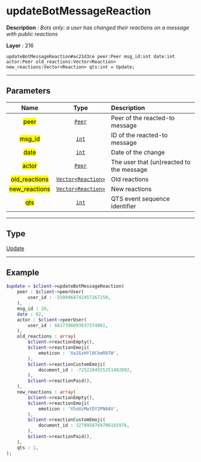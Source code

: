 # updateBotMessageReaction

**Description** : *Bots only: a user has changed their reactions on a message with public reactions*

**Layer** : 216

```tl
updateBotMessageReaction#ac21d3ce peer:Peer msg_id:int date:int actor:Peer old_reactions:Vector<Reaction> new_reactions:Vector<Reaction> qts:int = Update;
```

---

## Parameters

| Name | Type | Description |
| :---: | :---: | :--- |
| <mark>peer</mark> | [`Peer`](type/Peer) | Peer of the reacted-to message |
| <mark>msg_id</mark> | [`int`](type/int) | ID of the reacted-to message |
| <mark>date</mark> | [`int`](type/int) | Date of the change |
| <mark>actor</mark> | [`Peer`](type/Peer) | The user that (un)reacted to the message |
| <mark>old_reactions</mark> | [`Vector<Reaction>`](type/Reaction) | Old reactions |
| <mark>new_reactions</mark> | [`Vector<Reaction>`](type/Reaction) | New reactions |
| <mark>qts</mark> | [`int`](type/int) | QTS event sequence identifier |

---

## Type

[Update](type/Update)

---

## Example

```php
$update = $client->updateBotMessageReaction(
	peer : $client->peerUser(
		user_id : -5509468742457267250,
	),
	msg_id : 26,
	date : 62,
	actor : $client->peerUser(
		user_id : 6817396093037374861,
	),
	old_reactions : array(
		$client->reactionEmpty(),
		$client->reactionEmoji(
			emoticon : 'Xo2GzHYl0CkmRbTW',
		),
		$client->reactionCustomEmoji(
			document_id : -7252284555251492092,
		),
		$client->reactionPaid(),
	),
	new_reactions : array(
		$client->reactionEmpty(),
		$client->reactionEmoji(
			emoticon : 'X5oUzMwtDY2PN6AV',
		),
		$client->reactionCustomEmoji(
			document_id : 3270950769706165976,
		),
		$client->reactionPaid(),
	),
	qts : 1,
);
```